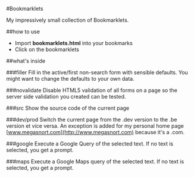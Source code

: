 #Bookmarklets

My impressively small collection of Bookmarklets.

##how to use
- Import **bookmarklets.html** into your bookmarks
- Click on the bookmarklets

##what's inside

###filler
Fill in the active/first non-search form with sensible defaults. You might want to change the defaults to your own data.


###novalidate
Disable HTML5 validation of all forms on a page so the server side validation you created can be tested.

###src
Show the source code of the current page

###dev/prod
Switch the current page from the .dev version to the .be version et vice versa.
An exception is added for my personal home page [www.megasnort.com](http://www.megasnort.com) because it's a .com.

###google
Execute a Google Query of the selected text. If no text is selected, you get a prompt.

###maps
Execute a Google Maps query of the selected text. If no text is selected, you get a prompt.